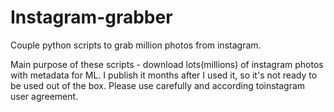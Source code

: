 # Instagram-grabber
Couple python scripts to grab million photos from instagram.

Main purpose of these scripts - download lots(millions) of instagram photos with metadata for ML. I publish it months after I used it, so it's not ready to be used out of the box. Please use carefully and according toinstagram user agreement.
